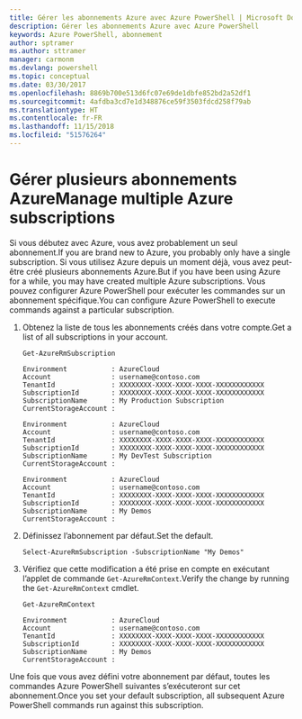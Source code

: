 ```yaml
---
title: Gérer les abonnements Azure avec Azure PowerShell | Microsoft Docs
description: Gérer les abonnements Azure avec Azure PowerShell
keywords: Azure PowerShell, abonnement
author: sptramer
ms.author: sttramer
manager: carmonm
ms.devlang: powershell
ms.topic: conceptual
ms.date: 03/30/2017
ms.openlocfilehash: 8869b700e513d6fc07e69de1dbfe852bd2a52df1
ms.sourcegitcommit: 4afdba3cd7e1d348876ce59f3503fdcd258f79ab
ms.translationtype: HT
ms.contentlocale: fr-FR
ms.lasthandoff: 11/15/2018
ms.locfileid: "51576264"
---
```

# <a name="manage-multiple-azure-subscriptions"></a><span data-ttu-id="1d5c3-104">Gérer plusieurs abonnements Azure</span><span class="sxs-lookup"><span data-stu-id="1d5c3-104">Manage multiple Azure subscriptions</span></span>

<span data-ttu-id="1d5c3-105">Si vous débutez avec Azure, vous avez probablement un seul abonnement.</span><span class="sxs-lookup"><span data-stu-id="1d5c3-105">If you are brand new to Azure, you probably only have a single subscription.</span></span> <span data-ttu-id="1d5c3-106">Si vous utilisez Azure depuis un moment déjà, vous avez peut-être créé plusieurs abonnements Azure.</span><span class="sxs-lookup"><span data-stu-id="1d5c3-106">But if you have been using Azure for a while, you may have created multiple Azure subscriptions.</span></span> <span data-ttu-id="1d5c3-107">Vous pouvez configurer Azure PowerShell pour exécuter les commandes sur un abonnement spécifique.</span><span class="sxs-lookup"><span data-stu-id="1d5c3-107">You can configure Azure PowerShell to execute commands against a particular subscription.</span></span>

1. <span data-ttu-id="1d5c3-108">Obtenez la liste de tous les abonnements créés dans votre compte.</span><span class="sxs-lookup"><span data-stu-id="1d5c3-108">Get a list of all subscriptions in your account.</span></span>

    ```powershell-interactive
    Get-AzureRmSubscription
    ```

    ```output
    Environment           : AzureCloud
    Account               : username@contoso.com
    TenantId              : XXXXXXXX-XXXX-XXXX-XXXX-XXXXXXXXXXXX
    SubscriptionId        : XXXXXXXX-XXXX-XXXX-XXXX-XXXXXXXXXXXX
    SubscriptionName      : My Production Subscription
    CurrentStorageAccount :

    Environment           : AzureCloud
    Account               : username@contoso.com
    TenantId              : XXXXXXXX-XXXX-XXXX-XXXX-XXXXXXXXXXXX
    SubscriptionId        : XXXXXXXX-XXXX-XXXX-XXXX-XXXXXXXXXXXX
    SubscriptionName      : My DevTest Subscription
    CurrentStorageAccount :

    Environment           : AzureCloud
    Account               : username@contoso.com
    TenantId              : XXXXXXXX-XXXX-XXXX-XXXX-XXXXXXXXXXXX
    SubscriptionId        : XXXXXXXX-XXXX-XXXX-XXXX-XXXXXXXXXXXX
    SubscriptionName      : My Demos
    CurrentStorageAccount :
    ```

2. <span data-ttu-id="1d5c3-109">Définissez l’abonnement par défaut.</span><span class="sxs-lookup"><span data-stu-id="1d5c3-109">Set the default.</span></span>

    ```powershell-interactive
    Select-AzureRmSubscription -SubscriptionName "My Demos"
    ```

3. <span data-ttu-id="1d5c3-110">Vérifiez que cette modification a été prise en compte en exécutant l’applet de commande `Get-AzureRmContext`.</span><span class="sxs-lookup"><span data-stu-id="1d5c3-110">Verify the change by running the `Get-AzureRmContext` cmdlet.</span></span>

    ```powershell-interactive
    Get-AzureRmContext
    ```

    ```output
    Environment           : AzureCloud
    Account               : username@contoso.com
    TenantId              : XXXXXXXX-XXXX-XXXX-XXXX-XXXXXXXXXXXX
    SubscriptionId        : XXXXXXXX-XXXX-XXXX-XXXX-XXXXXXXXXXXX
    SubscriptionName      : My Demos
    CurrentStorageAccount :
    ```

<span data-ttu-id="1d5c3-111">Une fois que vous avez défini votre abonnement par défaut, toutes les commandes Azure PowerShell suivantes s’exécuteront sur cet abonnement.</span><span class="sxs-lookup"><span data-stu-id="1d5c3-111">Once you set your default subscription, all subsequent Azure PowerShell commands run against this subscription.</span></span>
